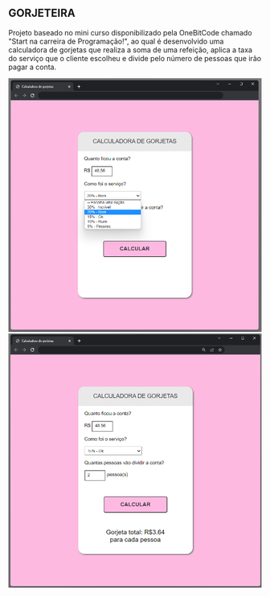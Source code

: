 ## GORJETEIRA

Projeto baseado no mini curso disponibilizado pela OneBitCode chamado "Start na carreira de Programação!", ao qual é desenvolvido uma calculadora de gorjetas que realiza a soma de uma refeição, aplica a taxa do serviço que o cliente escolheu e divide pelo número de pessoas que irão pagar a conta.


![GORJETEIRA_1](https://github.com/pctmoraes/gorjeteira/blob/main/images/gorjeteira1.png)
![GORJETEIRA_2](https://github.com/pctmoraes/gorjeteira/blob/main/images/gorjeteira2.png)